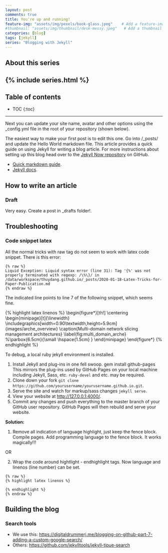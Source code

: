 ```yaml
---
layout: post
comments: true
title: You're up and running!
feature-img: "assets/img/pexels/book-glass.jpeg"    # Add a feature-image to the post
#thumbnail: "assets/img/thumbnail/desk-messy.jpeg"   # Add a thumbnail image on blog view
categories: [blog]
tags: [jekyll]
series: "Blogging with Jekyll"
---
```


## About this series 
{% include series.html %}
----
## Table of contents
* TOC
{:toc}
----

Next you can update your site name, avatar and other options using the _config.yml file in the root of your repository (shown below).

The easiest way to make your first post is to edit this one. Go into /_posts/ and update the Hello World markdown file. This article provides a quick guide on using Jekyll for writing a blog article. For more instructions about setting up this blog head over to the [Jekyll Now repository](https://github.com/barryclark/jekyll-now) on GitHub.

* [Quick markdown guide](https://raw.githubusercontent.com/barryclark/www.jekyllnow.com/gh-pages/_posts/2014-6-19-Markdown-Style-Guide.md).
* [Jekyll docs](https://jekyllrb.com/docs/posts/).

## How to write an article

### Draft
Very easy. Create a post in _drafts folder!.

## Troubleshooting

### Code snippet latex

All the normal tricks with raw tag do not seem to work with latex code snippet. There is this error:

```
{% raw %}
Liquid Exception: Liquid syntax error (line 31): Tag '{%' was not properly terminated with regexp: /\%\}/ in /data/workspace/thuydang.github.io/_posts/2020-01-18-Latex-Tricks-for-Paper-Publication.md
{% endraw %}
```
The indicated line points to line 7 of the following snippet, which seems fine.

{% highlight latex linenos %}
\begin{figure*}[th!]
  \centering
  \begin{minipage}[t]{\linewidth}
    \includegraphics[width=0.90\textwidth,height=5.9cm]{images/arche_overview}
  \caption{Multi-domain network slicing management architectures}
\label{fig:multi_domain_arche}
%\parbox{6.5cm}{\small \hspace{1.5cm} }
\end{minipage}
\end{figure*}
{% endhighlight %}

To debug, a local ruby jekyll environment is installed. 

1. Install Jekyll and plug-ins in one fell swoop. gem install github-pages This mirrors the plug-ins used by GitHub Pages on your local machine including Jekyll, Sass, etc. `ruby-devel` and etc. may be required.
2. Clone down your fork `git clone https://github.com/yourusername/yourusername.github.io.git`.   
3. Serve the site and watch for markup/sass changes `jekyll serve`.
4. View your website at <http://127.0.0.1:4000/>.
5. Commit any changes and push everything to the master branch of your GitHub user repository. GitHub Pages will then rebuild and serve your website.


**Solution:**

1. Remove all indication of language highlight, just keep the fence block. Compile pages. Add programming language to the fence block. It works magically!!!

OR 

2. Wrap the code around hightlight - endhighlight tags. Now language and linenos (line number) can be set.

~~~
{% raw %}
{% highlight latex linenos %}

{% endhighlight %}
{% endraw %}
~~~

## Building the blog

### Search tools

* We use this: <https://digitaldrummerj.me/blogging-on-github-part-7-adding-a-custom-google-search/>
* Others: <https://github.com/jekylltools/jekyll-tipue-search>
